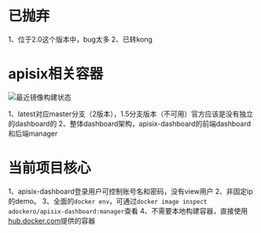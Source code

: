 # 已抛弃
1、位于2.0这个版本中，bug太多
2、已转kong

# apisix相关容器

![最近镜像构建状态](https://github.com/aogg/dockerfiles/workflows/apisix-%E6%9E%84%E5%BB%BA%E5%92%8C%E6%8F%90%E4%BA%A4docker/badge.svg)

1、latest对应master分支（2版本），1.5分支版本（不可用）官方应该是没有独立的dashboard的
2、整体dashboard架构，apisix-dashboard的前端dashboard和后端manager


# 当前项目核心

1、apisix-dashboard登录用户可控制账号名和密码，没有view用户
2、非固定ip的demo。
3、全面的`docker env`，可通过`docker image inspect adockero/apisix-dashboard:manager`查看
4、不需要本地构建容器，直接使用[hub.docker.com](https://hub.docker.com/repository/docker/adockero/apisix-dashboard)提供的容器

